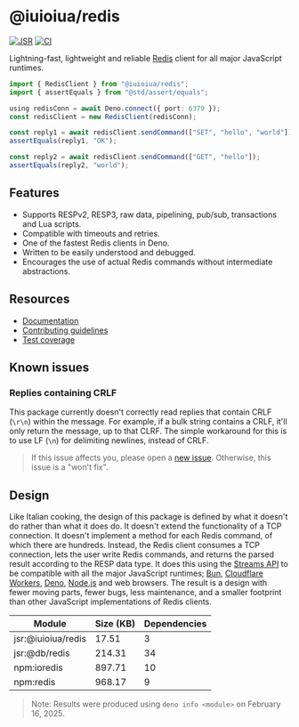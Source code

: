 # @iuioiua/redis

[![JSR](https://jsr.io/badges/@iuioiua/redis)](https://jsr.io/@iuioiua/redis)
[![CI](https://github.com/iuioiua/redis/actions/workflows/ci.yml/badge.svg)](https://github.com/iuioiua/redis/actions/workflows/ci.yml)

Lightning-fast, lightweight and reliable [Redis](https://redis.io/) client for
all major JavaScript runtimes.

```ts
import { RedisClient } from "@iuioiua/redis";
import { assertEquals } from "@std/assert/equals";

using redisConn = await Deno.connect({ port: 6379 });
const redisClient = new RedisClient(redisConn);

const reply1 = await redisClient.sendCommand(["SET", "hello", "world"]);
assertEquals(reply1, "OK");

const reply2 = await redisClient.sendCommand(["GET", "hello"]);
assertEquals(reply2, "world");
```

## Features

- Supports RESPv2, RESP3, raw data, pipelining, pub/sub, transactions and Lua
  scripts.
- Compatible with timeouts and retries.
- One of the fastest Redis clients in Deno.
- Written to be easily understood and debugged.
- Encourages the use of actual Redis commands without intermediate abstractions.

## Resources

- [Documentation](https://jsr.io/@iuioiua/redis/doc)
- [Contributing guidelines](./CONTRIBUTING.md)
- [Test coverage](https://iuioiua-redis-coverage.deno.dev/)

## Known issues

### Replies containing CRLF

This package currently doesn't correctly read replies that contain CRLF (`\r\n`)
within the message. For example, if a bulk string contains a CRLF, it'll only
return the message, up to that CLRF. The simple workaround for this is to use LF
(`\n`) for delimiting newlines, instead of CRLF.

> If this issue affects you, please open a
> [new issue](https://github.com/iuioiua/redis/issues/new). Otherwise, this
> issue is a "won't fix".

## Design

Like Italian cooking, the design of this package is defined by what it doesn't
do rather than what it does do. It doesn't extend the functionality of a TCP
connection. It doesn't implement a method for each Redis command, of which there
are hundreds. Instead, the Redis client consumes a TCP connection, lets the user
write Redis commands, and returns the parsed result according to the RESP data
type. It does this using the
[Streams API](https://developer.mozilla.org/en-US/docs/Web/API/Streams_API) to
be compatible with all the major JavaScript runtimes; [Bun](https://bun.sh/),
[Cloudflare Workers](https://workers.cloudflare.com/),
[Deno](https://deno.com/), [Node.js](https://nodejs.org/en) and web browsers.
The result is a design with fewer moving parts, fewer bugs, less maintenance,
and a smaller footprint than other JavaScript implementations of Redis clients.

| Module             | Size (KB) | Dependencies |
| ------------------ | --------- | ------------ |
| jsr:@iuioiua/redis | 17.51     | 3            |
| jsr:@db/redis      | 214.31    | 34           |
| npm:ioredis        | 897.71    | 10           |
| npm:redis          | 968.17    | 9            |

> Note: Results were produced using `deno info <module>` on February 16, 2025.
